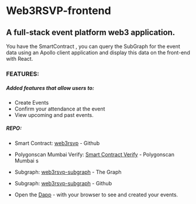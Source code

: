 # Web3RSVP-frontend

## A full-stack event platform web3 application.

You have the SmartContract , you can query the SubGraph for the event data using an Apollo client application and display this data on the front-end with React.

### FEATURES:
##### Added features that allow users to:

- Create Events
- Confirm your attendance at the event
- View upcoming and past events.

##### REPO:

- Smart Contract: [web3rsvp](https://github.com/abidantriguero/web3rsvp) - Github

- Polygonscan Mumbai Verify: [Smart Contract Verify](https://mumbai.polygonscan.com/address/0x6fBe905d5339A7C7Ea4F62D48a311978c17B218d#code) - Polygonscan Mumbai
s
- Subgraph: [web3rsvp-subgraph](https://thegraph.com/hosted-service/subgraph/abidantriguero/web3rsvp-subgraph) - The Graph

- Subgraph: [web3rsvp-subgraph](https://github.com/abidantriguero/web3rsvp-subgraph) - Github

- Open the [Dapp](https://web3-rsvp-abidan-triguero.vercel.app/) - with your browser to see and created your events.
